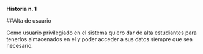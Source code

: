 **Historia n. 1**

##Alta de usuario

Como usuario privilegiado en el sistema quiero dar de alta estudiantes para tenerlos almacenados en el y poder acceder a sus datos siempre que sea necesario.
